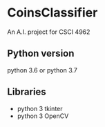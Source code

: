 # CoinsClassifier
An A.I. project for CSCI 4962

## Python version
  python 3.6 or python 3.7

## Libraries
- python 3 tkinter
- python 3 OpenCV
